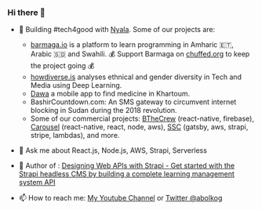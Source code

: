 ### Hi there 👋

- 🔭 Building #tech4good with [Nyala](https://nyala.dev). Some of our projects are:
   - [barmaga.io](https://barmaga.io) is a platform to learn programming in Amharic 🇪🇹, Arabic 🇸🇩 and Swahili. 💰 Support Barmaga on [chuffed.org](https://chuffed.org/project/barmagaio) to keep the project going 💰
   - [howdiverse.is](https://howdiverse.is) analyses ethnical and gender diversity in Tech and Media using Deep Learning.
   - [Dawa](https://github.com/NyalaDev/dawa/tree/main/dawa-app) a mobile app to find medicine in Khartoum.
   - BashirCountdown.com: An SMS gateway to circumvent internet blocking in Sudan during the 2018 revolution.
   - Some of our commercial projects: [BTheCrew](https://apps.apple.com/us/app/bthecrew/id1544389891) (react-native, firebase), [Carousel](https://apps.apple.com/us/app/carousel-sel-for-all/id1532592043) (react-native, react, node, aws), [SSC](https://ssc-sudan.org) (gatsby, aws, strapi, stripe, lambdas), and more.

- 💬 Ask me about React.js, Node.js, AWS, Strapi, Serverless
- 📖 Author of : [Designing Web APIs with Strapi - Get started with the Strapi headless CMS by building a complete learning management system API](https://amzn.to/3rf7tPy)
- 📫 How to reach me: [My Youtube Channel](https://youtube.com/c/KhalidElshafie) or [Twitter @abolkog](https://twitter.com/abolkog)


<!--
**abolkog/abolkog** is a ✨ _special_ ✨ repository because its `README.md` (this file) appears on your GitHub profile.

Here are some ideas to get you started:

- 🔭 I’m currently working on ...
- 🌱 I’m currently learning ...
- 👯 I’m looking to collaborate on ...
- 🤔 I’m looking for help with ...
- 💬 Ask me about ...
- 📫 How to reach me: ...
- 😄 Pronouns: ...
- ⚡ Fun fact: ...
-->
